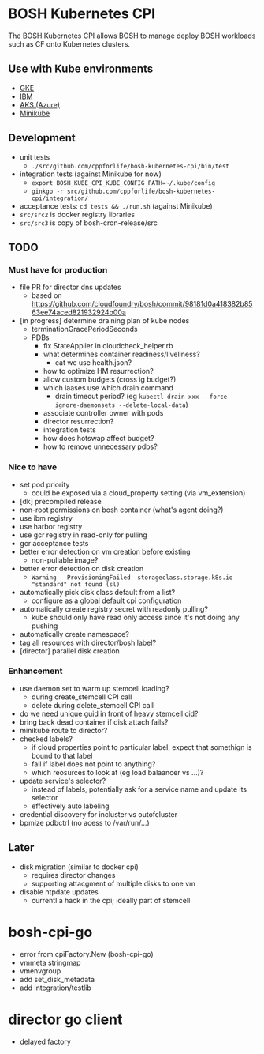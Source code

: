 # BOSH Kubernetes CPI

The BOSH Kubernetes CPI allows BOSH to manage deploy BOSH workloads such as CF onto Kubernetes clusters.

## Use with Kube environments

- [GKE](docs/gke.md)
- [IBM](docs/ibm.md)
- [AKS (Azure)](docs/aks.md)
- [Minikube](docs/minikube.md)

## Development

- unit tests
  - `./src/github.com/cppforlife/bosh-kubernetes-cpi/bin/test`
- integration tests (against Minikube for now)
  - `export BOSH_KUBE_CPI_KUBE_CONFIG_PATH=~/.kube/config`
  - `ginkgo -r src/github.com/cppforlife/bosh-kubernetes-cpi/integration/`
- acceptance tests: `cd tests && ./run.sh` (against Minikube)
- `src/src2` is docker registry libraries
- `src/src3` is copy of bosh-cron-release/src

## TODO

### Must have for production

- file PR for director dns updates
  - based on https://github.com/cloudfoundry/bosh/commit/98181d0a418382b8563ee74aced821932924b00a
- [in progress] determine draining plan of kube nodes
  - terminationGracePeriodSeconds
  - PDBs
    - fix StateApplier in cloudcheck_helper.rb
    - what determines container readiness/liveliness?
      - cat we use health.json?
    - how to optimize HM resurrection?
    - allow custom budgets (cross ig budget?)
    - which iaases use which drain command
      - drain timeout period? (eg `kubectl drain xxx --force --ignore-daemonsets --delete-local-data`)
    - associate controller owner with pods
    - director resurrection?
    - integration tests
    - how does hotswap affect budget?
    - how to remove unnecessary pdbs?

### Nice to have

- set pod priority
  - could be exposed via a cloud_property setting (via vm_extension)
- [dk] precompiled release
- non-root permissions on bosh container (what's agent doing?)
- use ibm registry
- use harbor registry
- use gcr registry in read-only for pulling
- gcr acceptance tests
- better error detection on vm creation before existing
  - non-pullable image?
- better error detection on disk creation
  - `Warning   ProvisioningFailed  storageclass.storage.k8s.io "standard" not found (sl)`
- automatically pick disk class default from a list?
  - configure as a global default cpi configuration
- automatically create registry secret with readonly pulling?
  - kube should only have read only access since it's not doing any pushing
- automatically create namespace?
- tag all resources with director/bosh label?
- [director] parallel disk creation

### Enhancement

- use daemon set to warm up stemcell loading?
  - during create_stemcell CPI call
  - delete during delete_stemcell CPI call
- do we need unique guid in front of heavy stemcell cid?
- bring back dead container if disk attach fails?
- minikube route to director?
- checked labels?
  - if cloud properties point to particular label, expect that somethign is bound to that label
  - fail if label does not point to anything?
  - which reosurces to look at (eg load balaancer vs ...)?
- update service's selector?
  - instead of labels, potentially ask for a service name and update its selector
  - effectively auto labeling
- credential discovery for incluster vs outofcluster
- bpmize pdbctrl (no acess to /var/run/...)

## Later

- disk migration (similar to docker cpi)
  - requires director changes
  - supporting attacgment of multiple disks to one vm
- disable ntpdate updates
  - currentl a hack in the cpi; ideally part of stemcell

# bosh-cpi-go

- error from cpiFactory.New (bosh-cpi-go)
- vmmeta stringmap
- vmenvgroup
- add set_disk_metadata
- add integration/testlib

# director go client

- delayed factory
